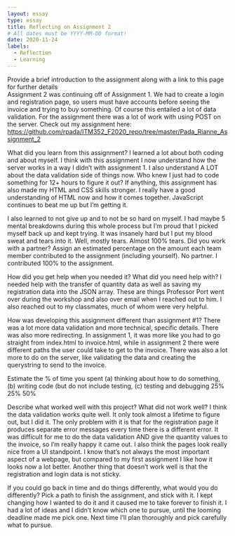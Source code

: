 ```yaml
---
layout: essay
type: essay
title: Reflecting on Assignment 2
# All dates must be YYYY-MM-DD format!
date: 2020-11-24
labels:
  - Reflection
  - Learning
--- 
```

Provide a brief introduction to the assignment along with a link to this page for further details <br> 
Assignment 2 was continuing off of Assignment 1. We had to create a login and registration page, so users must have accounts before seeing the invoice and trying to buy something. Of course this entailed a lot of data validation. For the assignment there was a lot of work with using POST on the server. 
Check out my assignment here: https://github.com/rpada/ITM352_F2020_repo/tree/master/Pada_Rianne_Assignment_2

What did you learn from this assignment?
I learned a lot about both coding and about myself. I think with this assignment I now understand how the server works in a way I didn’t with assignment 1. I also understand A LOT about the data validation side of things now. Who knew I just had to code something for 12+ hours to figure it out? If anything, this assignment has also made my HTML and CSS skills stronger. I really have a good understanding of HTML now and how it comes together. JavaScript continues to beat me up but I’m getting it.

I also learned to not give up and to not be so hard on myself. I had maybe 5 mental breakdowns during this whole process but I’m proud that I picked myself back up and kept trying. It was insanely hard but I put my blood sweat and tears into it. Well, mostly tears. Almost 100% tears. 
Did you work with a partner? Assign an estimated percentage on the amount each team member contributed to the assignment (including yourself).
No partner. I contributed 100% to the assignment. 

How did you get help when you needed it? What did you need help with?
I needed help with the transfer of quantity data as well as saving my registration data into the JSON array. These are things Professor Port went over during the workshop and also over email when I reached out to him. I also reached out to my classmates, much of whom were very helpful. 

How was developing this assignment different than assignment #1?
There was a lot more data validation and more technical, specific details. There was also more redirecting. In assignment 1, it was more like you had to go straight from index.html to invoice.html, while in assignment 2 there were different paths the user could take to get to the invoice. There was also a lot more to do on the server, like validating the data and creating the querystring to send to the invoice.

Estimate the % of time you spent (a) thinking about how to do something, (b) writing code (but do not include testing, (c) testing and debugging
25%
25%
50%

Describe what worked well with this project? What did not work well?
I think the data validation works quite well. It only took almost a lifetime to figure out, but I did it. The only problem with it is that for the registration page it produces separate error messages every time there is a different error. It was difficult for me to do the data validation AND give the quantity values to the invoice, so I’m really happy it came out. I also think the pages look really nice from a UI standpoint. I know that’s not always the most important aspect of a webpage, but compared to my first assignment I like how it looks now a lot better. Another thing that doesn’t work well is that the registration and login data is not sticky. 

If you could go back in time and do things differently, what would you do differently?
Pick a path to finish the assignment, and stick with it. I kept changing how I wanted to do it and it caused me to take forever to finish it. I had a lot of ideas and I didn’t know which one to pursue, until the looming deadline made me pick one. Next time I’ll plan thoroughly and pick carefully what to pursue. 
